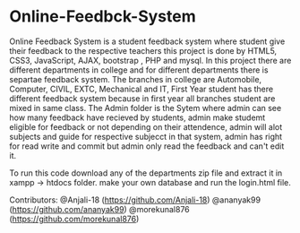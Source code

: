 # Online-Feedbck-System
Online Feedback System is a student feedback system where student give their feedback to the respective teachers this project is done by HTML5, CSS3, JavaScript, AJAX, bootstrap , PHP and mysql.
In this project there are different departments in college and for different departments there is separtae feedback system.
The branches in college are Automobile, Computer, CIVIL, EXTC, Mechanical and IT, First Year student has there different feedback system because in first year all branches student are mixed in same class.
The Admin folder is the Sytem where admin can see how many feedback have recieved by students, admin make studemt eligible for feedback or not depending on their attendence, admin will alot subjects and guide for respective subjecct in that system, admin has right for read write and commit but admin only read the feedback and can't edit it.

To run this code download any of the departments zip file and extract it in xampp -> htdocs folder. make your own database and run the login.html file.

Contributors: @Anjali-18 (https://github.com/Anjali-18) @ananyak99 (https://github.com/ananyak99) @morekunal876 (https://github.com/morekunal876)
